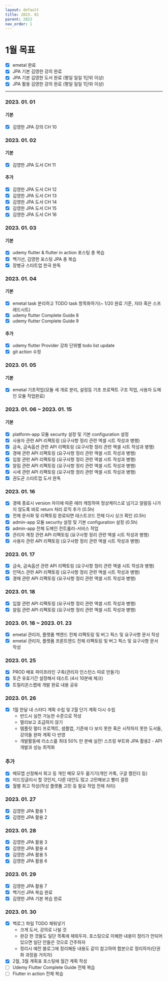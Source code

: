 ```yaml
---
layout: default
title: 2023. 01
parent: 2023
nav_order: 1
---
```


# 1월 목표
* [x] emetal 완료
* [x] JPA 기본 김영한 강의 완료
* [x] JPA 기본 김영한 도서 완료 (평일 일일 1단위 이상)
* [x] JPA 활용 김영한 강의 완료 (평일 일일 1단위 이상)

<hr>

### 2023. 01. 01
#### 기본
* [x] 김영한 JPA 강의 CH 10

### 2023. 01. 02
#### 기본
* [x] 김영한 JPA 도서 CH 11

#### 추가
* [x] 김영한 JPA 도서 CH 12
* [x] 김영한 JPA 도서 CH 13
* [x] 김영한 JPA 도서 CH 14
* [x] 김영한 JPA 도서 CH 15
* [x] 김영한 JPA 도서 CH 16

### 2023. 01. 03
#### 기본
* [x] udemy flutter & flutter in action 포스팅 총 복습
* [x] 백기선, 김영한 포스팅 JPA 총 복습
* [x] 장병규 스타트업 한국 완독

### 2023. 01. 04
#### 기본
* [x] emetal task 분리하고 TODO task 항목화하기(~ 1/20 완료 기준, 지라 혹은 스프레드시트)
* [x] udemy flutter Complete Guide 8
* [x] udemy flutter Complete Guide 9

#### 추가
* [x] udemy flutter Provider 강좌 단위별 todo list update
* [x] git action 수정

### 2023. 01. 05
#### 기본
* [x] emetal 기초작업(모듈 세 개로 분리, 설정등 기초 프로젝트 구조 작업, 사용자 도메인 모듈 작업완료)

### 2023. 01. 06 ~ 2023. 01. 15
#### 기본
* [x] platform-app 모듈 security 설정 및 기본 configuration 설정
* [x] 사용자 관련 API 리팩토링 (요구사항 정리 관련 엑셀 시트 작성과 병행)
* [x] 금속, 금속옵션 관련 API 리팩토링 (요구사항 정리 관련 엑셀 시트 작성과 병행)
* [x] 경매 관련 API 리팩토링 (요구사항 정리 관련 엑셀 시트 작성과 병행)
* [x] 입찰 관련 API 리팩토링 (요구사항 정리 관련 엑셀 시트 작성과 병행)
* [x] 알림 관련 API 리팩토링 (요구사항 정리 관련 엑셀 시트 작성과 병행)
* [x] 시세 관련 API 리팩토링 (요구사항 정리 관련 엑셀 시트 작성과 병행)
* [x] 권도균 스타트업 도서 완독

### 2023. 01. 16
- [x] 경매 종료시 version 차이에 따른 에러 캐칭하여 정상케이스로 넘기고 알람등 나가지 않도록 바로 return 처리 로직 추가 (0.5h)
- [x] 전체 문서화 및 리팩토링 완료되면 테스트코드 전체 다시 싱크 확인 (0.5h)
- [x] admin-app 모듈 security 설정 및 기본 configuration 설정 (0.5h)
- [x] admin-app 전체 도메인 컨트롤러-서비스 작업  
- [x] 관리자 계정 관련 API 리팩토링 (요구사항 정리 관련 엑셀 시트 작성과 병행)
- [x] 사용자 관련 API 리팩토링 (요구사항 정리 관련 엑셀 시트 작성과 병행)

### 2023. 01. 17
- [x] 금속, 금속옵션 관련 API 리팩토링 (요구사항 정리 관련 엑셀 시트 작성과 병행)
- [x] 인덱스 관련 API 리팩토링 (요구사항 정리 관련 엑셀 시트 작성과 병행)
- [x] 경매 관련 API 리팩토링 (요구사항 정리 관련 엑셀 시트 작성과 병행)

### 2023. 01. 18
- [x] 입찰 관련 API 리팩토링 (요구사항 정리 관련 엑셀 시트 작성과 병행)
- [x] 알림 관련 API 리팩토링 (요구사항 정리 관련 엑셀 시트 작성과 병행)

### 2023. 01. 18 ~ 2023. 01. 23
- [x] emetal 관리자, 플랫폼 백엔드 전체 리팩토링 및 버그 픽스 및 요구사항 문서 작성
- [x] emetal 관리자, 플랫폼 프론트엔드 전체 리팩토링 및 버그 픽스 및 요구사항 문서 작성

### 2023. 01. 25
- [x] PROD 배포 파이프라인 구축(관리자 인스턴스 따로 만들기)
- [x] 토큰 유효기간 설정해서 테스트 (4시 10분에 체크)
- [x] 트릴리온스랩에 개발 완료 내용 공유

### 2023. 01. 26
- [x] 1월 한달 내 스터디 계획 수립 및 2월 단기 계획 다시 수립
  - 반드시 실천 가능한 수준으로 작성
  - 멀리보고 조급하지 않기
  - 템플릿 멀티 프로젝트, 샘플앱, 기존에 다 보지 못한 혹은 시작하지 못한 도서들, 강의들 완파 계획 다 반영
  - 개발활동에 리소스를 최대 50% 만 분배
    실전! 스프링 부트와 JPA 활용2 - API 개발과 성능 최적화
    
### 추가
- [x] 메모앱 선정해서 회고 등 개인 메모 모두 옮기기(개인 카톡, 구글 캘린더 등)
- [x] 미드잉글리시 할 것인지, 다른 대안도 많고 고민해보고 빨리 결정
- [x] 월별 회고 작성(작성 플랫폼 고민 등 필요 작업 전체 처리)

### 2023. 01. 27
- [x] 김영한 JPA 활용 1
- [x] 김영한 JPA 활용 2    

### 2023. 01. 28
- [x] 김영한 JPA 활용 3
- [x] 김영한 JPA 활용 4
- [x] 김영한 JPA 활용 5
- [x] 김영한 JPA 활용 6

### 2023. 01. 29
- [x] 김영한 JPA 활용 7
- [x] 백기선 JPA 복습 완료
- [x] 김영한 JPA 기본 복습 완료

### 2023. 01. 30
- [x] 백로그 파일 TODO 채워넣기
  - 크게 도서, 강의로 나뉠 것
  - 완강 한 것들도 일단 목록에 채워두자. 포스팅으로 이해한 내용이 정리가 안되어 있으면 일단 안들은 것으로 간주하자
  - 정리시 예전 블로그에 정리해둔 내용도 같이 참고하여 합본으로 정리하자(단권화 과정을 거치자)
- [x] 2월, 3월 계획표 포스팅에 월간 계획 작성
- [ ] Udemy Flutter Complete Guide 전체 복습 
- [ ] Flutter in action 전체 복습
